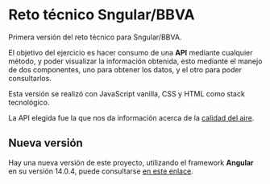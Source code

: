 # Reto técnico Sngular/BBVA

Primera versión del reto técnico para Sngular/BBVA.

El objetivo del ejercicio es hacer consumo de una **API** mediante cualquier método, y poder visualizar la información obtenida, esto mediante el manejo de dos componentes, uno para obtener los datos, y el otro para poder consultarlos.

Esta versión se realizó con JavaScript vanilla, CSS y HTML como stack tecnológico.

La API elegida fue la que nos da información acerca de la [calidad del aire](https://api.datos.gob.mx/v1/calidadAire).

## Nueva versión

Hay una nueva versión de este proyecto, utilizando el framework **Angular** en su versión 14.0.4, puede consultarse [en este enlace](https://github.com/anndygrs/bbva-test).
